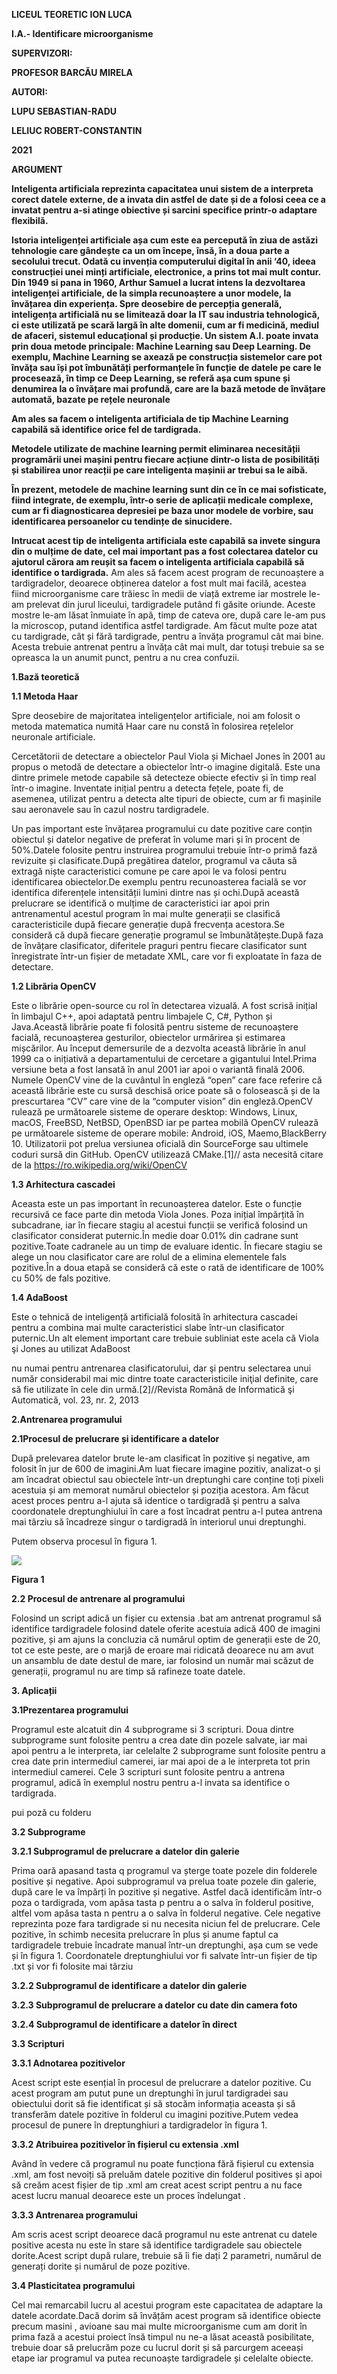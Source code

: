 **LICEUL TEORETIC ION LUCA**

**I.A.- Identificare microorganisme**

**SUPERVIZORI:**

**PROFESOR BARCĂU MIRELA**

**AUTORI:**

**LUPU SEBASTIAN-RADU**

**LELIUC ROBERT-CONSTANTIN**

**2021**

**ARGUMENT**

**Inteligenta artificiala reprezinta capacitatea unui sistem de a interpreta corect datele externe, de a invata din astfel de date și de a folosi ceea ce a invatat pentru a-si atinge obiective și sarcini specifice printr-o adaptare flexibilă.**

**Istoria inteligenței artificiale așa cum este ea percepută în ziua de astăzi tehnologie care gândește ca un om începe, însă, în a doua parte a secolului trecut. Odată cu invenția computerului digital în anii ‘40, ideea construcției unei minți artificiale, electronice, a prins tot mai mult contur. Din 1949 si pana in 1960, Arthur Samuel a lucrat intens la dezvoltarea inteligenței artificiale, de la simpla recunoaștere a unor modele, la învățarea din experiența. Spre deosebire de percepția generală, inteligența artificială nu se limitează doar la IT sau industria tehnologică, ci este utilizată pe scară largă în alte domenii, cum ar fi medicină, mediul de afaceri, sistemul educațional și producție. Un sistem A.I. poate invata prin doua metode principale: Machine Learning sau Deep Learning. De exemplu, Machine Learning se axează pe construcția sistemelor care pot învăța sau își pot îmbunătăți performanțele în funcție de datele pe care le procesează, în timp ce Deep Learning, se referă așa cum spune și denumirea la o învățare mai profundă, care are la bază metode de învățare automată, bazate pe rețele neuronale**

**Am ales sa facem o inteligenta artificiala de tip Machine Learning capabilă să identifice orice fel de tardigrada.**

**Metodele utilizate de machine learning permit eliminarea necesității programării unei mașini pentru fiecare acțiune dintr-o lista de posibilități și stabilirea unor reacții pe care inteligenta mașinii ar trebui sa le aibă.**

**În prezent, metodele de machine learning sunt din ce în ce mai sofisticate, fiind integrate, de exemplu, într-o serie de aplicații medicale complexe, cum ar fi diagnosticarea depresiei pe baza unor modele de vorbire, sau identificarea persoanelor cu tendințe de sinucidere.**

**Intrucat acest tip de inteligenta artificiala este capabilă sa invete singura din o mulțime de date, cel mai important pas a fost colectarea datelor cu ajutorul cărora am reușit sa facem o inteligenta artificiala capabilă să identifice o tardigrada.** Am ales să facem acest program de recunoaștere a tardigradelor, deoarece obținerea datelor a fost mult mai facilă, acestea fiind microorganisme care trăiesc în medii de viață extreme iar mostrele le-am prelevat din jurul liceului, tardigradele putând fi găsite oriunde. Aceste mostre le-am lăsat înmuiate în apă, timp de cateva ore, după care le-am pus la microscop, putand identifica astfel tardigrade. Am făcut multe poze atat cu tardigrade, cât și fără tardigrade, pentru a învăța programul cât mai bine. Acesta trebuie antrenat pentru a învăța cât mai mult, dar totuși trebuie sa se opreasca la un anumit punct, pentru a nu crea confuzii.

**1.Bază teoretică**

**1.1 Metoda Haar**

Spre deosebire de majoritatea inteligențelor artificiale, noi am folosit o metoda matematica numită Haar care nu constă în folosirea rețelelor neuronale artificiale.

Cercetătorii de detectare a obiectelor Paul Viola și Michael Jones în 2001 au propus o metodă de detectare a obiectelor într-o imagine digitală. Este una dintre primele metode capabile să detecteze obiecte efectiv și în timp real într-o imagine. Inventate inițial pentru a detecta fețele, poate fi, de asemenea, utilizat pentru a detecta alte tipuri de obiecte, cum ar fi mașinile sau aeronavele sau în cazul nostru tardigradele.

Un pas important este învățarea programului cu date pozitive care conțin obiectul și datelor negative de preferat în volume mari și în procent de 50%.Datele folosite pentru instruirea programului trebuie într-o primă fază revizuite și clasificate.După pregătirea datelor, programul va căuta să extragă niște caracteristici comune pe care apoi le va folosi pentru identificarea obiectelor.De exemplu pentru recunoasterea facială se vor identifica diferențele intensității lumini dintre nas și ochi.După această prelucrare se identifică o mulțime de caracteristici iar apoi prin antrenamentul acestul program în mai multe generații se clasifică caracteristicile după fiecare generație după frecvența acestora.Se consideră că după fiecare generație programul se îmbunătățește.După faza de învățare clasificator, diferitele praguri pentru fiecare clasificator sunt înregistrate într-un fișier de metadate XML, care vor fi exploatate în faza de detectare.

**1.2 Librăria OpenCV**

Este o librărie open-source cu rol în detectarea vizuală. A fost scrisă inițial în limbajul C++, apoi adaptată pentru limbajele C, C\#, Python și Java.Această librărie poate fi folosită pentru sisteme de recunoaștere facială, recunoașterea gesturilor, obiectelor urmărirea și estimarea mișcărilor. Au început demersurile de a dezvolta această librărie în anul 1999 ca o inițiativă a departamentului de cercetare a gigantului Intel.Prima versiune beta a fost lansată în anul 2001 iar apoi o variantă finală 2006. Numele OpenCV vine de la cuvântul în engleză “open” care face referire că această librărie este cu sursă deschisă orice poate să o folosească și de la prescurtarea “CV” care vine de la “computer vision” din engleză.OpenCV rulează pe următoarele sisteme de operare desktop: Windows, Linux, macOS, FreeBSD, NetBSD, OpenBSD iar pe partea mobilă OpenCV rulează pe următoarele sisteme de operare mobile: Android, iOS, Maemo,BlackBerry 10. Utilizatorii pot prelua versiunea oficială din SourceForge sau ultimele coduri sursă din GitHub. OpenCV utilizează CMake.[1]// asta necesită citare de la https://ro.wikipedia.org/wiki/OpenCV

**1.3 Arhitectura cascadei**

Aceasta este un pas important în recunoașterea datelor. Este o funcție recursivă ce face parte din metoda Viola Jones. Poza inițial împărțită în subcadrane, iar în fiecare stagiu al acestui funcții se verifică folosind un clasificator considerat puternic.În medie doar 0.01% din cadrane sunt pozitive.Toate cadranele au un timp de evaluare identic. În fiecare stagiu se alege un nou clasificator care are rolul de a elimina elementele fals pozitive.În a doua etapă se consideră că este o rată de identificare de 100% cu 50% de fals pozitive.

**1.4 AdaBoost**

Este o tehnică de inteligență artificială folosită în arhitectura cascadei pentru a combina mai multe caracteristici slabe într-un clasificator puternic.Un alt element important care trebuie subliniat este acela că Viola şi Jones au utilizat AdaBoost

nu numai pentru antrenarea clasificatorului, dar şi pentru selectarea unui număr considerabil mai mic dintre toate caracteristicile iniţial definite, care să fie utilizate în cele din urmă.[2]//Revista Română de Informatică şi Automatică, vol. 23, nr. 2, 2013

**2.Antrenarea programului**

**2.1Procesul de prelucrare și identificare a datelor**

După prelevarea datelor brute le-am clasificat în pozitive și negative, am folosit în jur de 600 de imagini.Am luat fiecare imagine pozitiv, analizat-o și am încadrat obiectul sau obiectele într-un dreptunghi care conține toți pixeli acestuia și am memorat numărul obiectelor și poziția acestora. Am făcut acest proces pentru a-l ajuta să identice o tardigradă şi pentru a salva coordonatele dreptunghiului în care a fost încadrat pentru a-l putea antrena mai târziu să încadreze singur o tardigradă în interiorul unui dreptunghi.

Putem observa procesul în figura 1.

![](media/cb0b0149223769800ac616c2d9618382.png)

**Figura 1**

**2.2 Procesul de antrenare al programului**

Folosind un script adică un fișier cu extensia .bat am antrenat programul să identifice tardigradele folosind datele oferite acestuia adică 400 de imagini pozitive, și am ajuns la concluzia că numărul optim de generații este de 20, tot ce este peste, are o marjă de eroare mai ridicată deoarece nu am avut un ansamblu de date destul de mare, iar folosind un număr mai scăzut de generații, programul nu are timp să rafineze toate datele.

**3. Aplicații**

**3.1Prezentarea programului**

Programul este alcatuit din 4 subprograme si 3 scripturi. Doua dintre subprograme sunt folosite pentru a crea date din pozele salvate, iar mai apoi pentru a le interpreta, iar celelalte 2 subprograme sunt folosite pentru a crea date prin intermediul camerei, iar mai apoi de a le interpreta tot prin intermediul camerei. Cele 3 scripturi sunt folosite pentru a antrena programul, adică în exemplul nostru pentru a-l invata sa identifice o tardigrada.

pui poză cu folderu

**3.2 Subprograme**

**3.2.1 Subprogramul de prelucrare a datelor din galerie**

Prima oară apasand tasta q programul va șterge toate pozele din folderele positive și negative. Apoi subprogramul va prelua toate pozele din galerie, după care le va împărți în pozitive și negative. Astfel dacă identificăm într-o poza o tardigrada, vom apăsa tasta p pentru a o salva în folderul positive, altfel vom apăsa tasta n pentru a o salva în folderul negative. Cele negative reprezinta poze fara tardigrade si nu necesita niciun fel de prelucrare. Cele pozitive, în schimb necesita prelucrare în plus și anume faptul ca tardigradele trebuie încadrate manual într-un dreptunghi, așa cum se vede și în figura 1. Coordonatele dreptunghiului vor fi salvate într-un fișier de tip .txt și vor fi folosite mai târziu

**3.2.2 Subprogramul de identificare a datelor din galerie**

**3.2.3 Subprogramul de prelucrare a datelor cu date din camera foto**

**3.2.4 Subprogramul de identificare a datelor în direct**

**3.3 Scripturi**

**3.3.1 Adnotarea pozitivelor**

Acest script este esențial în procesul de prelucrare a datelor pozitive. Cu acest program am putut pune un dreptunghi în jurul tardigradei sau obiectului dorit să fie identificat și să stocăm informația aceasta și să transferăm datele pozitive în folderul cu imagini pozitive.Putem vedea procesul de punere în dreptunghiuri a tardigradelor în figura 1.

**3.3.2 Atribuirea pozitivelor în fișierul cu extensia .xml**

Având în vedere că programul nu poate funcționa fără fișierul cu extensia .xml, am fost nevoiți să preluăm datele pozitive din folderul positives și apoi să creăm acest fișier de tip .xml am creat acest script pentru a nu face acest lucru manual deoarece este un proces îndelungat .

**3.3.3 Antrenarea programului**

Am scris acest script deoarece dacă programul nu este antrenat cu datele positive acesta nu este în stare să identifice tardigradele sau obiectele dorite.Acest script după rulare, trebuie să îi fie dați 2 parametri, numărul de generați dorite și numărul de poze pozitive.

**3.4 Plasticitatea programului**

Cel mai remarcabil lucru al acestui program este capacitatea de adaptare la datele acordate.Dacă dorim să învățăm acest program să identifice obiecte precum masini , avioane sau mai multe microorganisme cum am dorit în prima fază a acestui proiect însă timpul nu ne-a lăsat această posibilitate, trebuie doar să prelucrăm poze cu lucrul dorit și să parcurgem aceeași etape iar programul va putea recunoaște tardigradele și celelalte obiecte.
